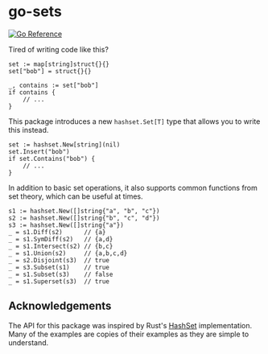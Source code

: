 # go-sets

[![Go Reference](https://pkg.go.dev/badge/github.com/scnewma/gosets.svg)](https://pkg.go.dev/github.com/scnewma/gosets/hashset)

Tired of writing code like this?

```
set := map[string]struct{}{}
set["bob"] = struct{}{}

_, contains := set["bob"]
if contains {
    // ...
}
```

This package introduces a new `hashset.Set[T]` type that allows you to write this instead.

```
set := hashset.New[string](nil)
set.Insert("bob")
if set.Contains("bob") {
    // ...
}
```

In addition to basic set operations, it also supports common functions from set theory, which can be useful at times.

```
s1 := hashset.New([]string{"a", "b", "c"})
s2 := hashset.New([]string{"b", "c", "d"})
s3 := hashset.New([]string{"a"})
_ = s1.Diff(s2)      // {a}
_ = s1.SymDiff(s2)   // {a,d}
_ = s1.Intersect(s2) // {b,c}
_ = s1.Union(s2)     // {a,b,c,d}
_ = s2.Disjoint(s3)  // true
_ = s3.Subset(s1)    // true
_ = s1.Subset(s3)    // false
_ = s1.Superset(s3)  // true
```

## Acknowledgements

The API for this package was inspired by Rust's [HashSet](https://doc.rust-lang.org/std/collections/hash_set/struct.HashSet.html) implementation. Many of the examples are copies of their examples as they are simple to understand.
